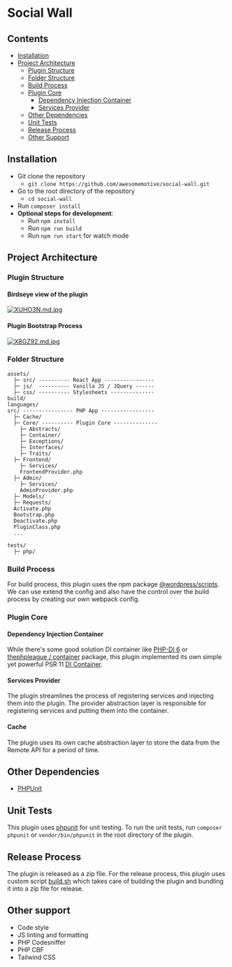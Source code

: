 # Social Wall

## Contents
- [Installation](#installation)
- [Project Architecture](#project-architecture)
    - [Plugin Structure](#plugin-structure)
    - [Folder Structure](#folder-structure)
    - [Build Process](#build-process)
    - [Plugin Core](#plugin-scripts)
        - [Dependency Injection Container](#dependency-injection-container)
        - [Services Provider](#services-provider)
    - [Other Dependencies](#other-dependencies)
    - [Unit Tests](#unit-tests)
    - [Release Process](#zip-process)
    - [Other Support](#other-support)

## Installation
- Git clone the repository
    - `git clone https://github.com/awesomemotive/social-wall.git`
- Go to the root directory of the repository
    - `cd social-wall`
- Run `composer install`
- **Optional steps for development**:
    - Run `npm install`
    - Run `npm run build`
    - Run `npm run start` for watch mode

## Project Architecture

### Plugin Structure

#### Birdseye view of the plugin
[![XUHO3N.md.jpg](https://iili.io/XUHO3N.md.jpg)](https://freeimage.host/i/XUHO3N)

#### Plugin Bootstrap Process
[![X8GZ92.md.jpg](https://iili.io/X8GZ92.md.jpg)](https://freeimage.host/i/X8GZ92)

### Folder Structure
```
assets/
  ├─ src/ ---------- React App ----------------
  ├─ js/  ---------- Vanilla JS / JQuery ------
  ├─ css/ ---------- Stylesheets --------------
build/
languages/
src/ ---------------- PHP App -----------------
  ├─ Cache/
  ├─ Core/ ---------- Plugin Core --------------
    ├─ Abstracts/
    ├─ Container/
    ├─ Exceptions/
    ├─ Interfaces/
    ├─ Traits/
  ├─ Frontend/
    ├─ Services/
    FrontendProvider.php
  ├─ Admin/
    ├─ Services/
    AdminProvider.php
  ├─ Models/
  ├─ Requests/
  Activate.php
  Bootstrap.php
  Deactivate.php
  PluginClass.php
  ...
  
tests/
  ├─ php/
```

### Build Process
For build process, this plugin uses the npm package [@wordpress/scripts](https://developer.wordpress.org/block-editor/reference-guides/packages/packages-scripts/).
We can use extend the config and also have the control over the build process by creating our own webpack config.

### Plugin Core

#### Dependency Injection Container
While there's some good solution DI container like [PHP-DI 6](https://php-di.org/) or [thephpleague
/
container](https://container.thephpleague.com/) package, this plugin implemented its own simple yet powerful PSR 11 [DI Container](https://github.com/xaviranik/we-meal/tree/main/src/Core/Container).

#### Services Provider
The plugin streamlines the process of registering services and injecting them into the plugin. The provider abstraction layer is responsible for registering services and putting them into the container.

#### Cache
The plugin uses its own cache abstraction layer to store the data from the Remote API for a period of time.

## Other Dependencies
- [PHPUnit](https://phpunit.de/manual/current/en/installation.html)

## Unit Tests
This plugin uses [phpunit](https://phpunit.de/) for unit testing.
To run the unit tests, run `composer phpunit` or `vendor/bin/phpunit` in the root directory of the plugin.

## Release Process
The plugin is released as a zip file.
For the release process, this plugin uses custom script [build.sh](https://github.com/xaviranik/boostimer/blob/develop/bin/build.sh) which takes care of building the plugin and bundling it into a zip file for release.

## Other support
- Code style
- JS linting and formatting
- PHP Codesniffer
- PHP CBF
- Tailwind CSS

